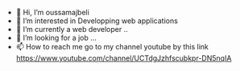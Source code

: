 - 👋 Hi, I’m oussamajbeli
- 👀 I’m interested in Developping web applications
- 🌱 I’m currently a web developer ..
- 💞️ I’m looking for a job ...
- 📫 How to reach me go to my channel youtube by this link https://www.youtube.com/channel/UCTdgJzhfscubkpr-DN5nqIA

<!---
oussamajbeli/oussamajbeli is a ✨ special ✨ repository because its `README.md` (this file) appears on your GitHub profile.
You can click the Preview link to take a look at your changes.
--->
